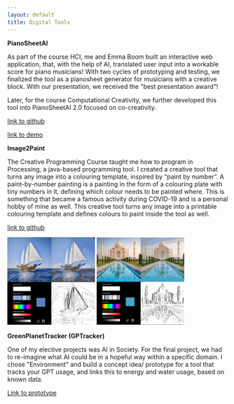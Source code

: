 ```yaml
---
layout: default
title: Digital Tools
---
```


**PianoSheetAI**

As part of the course HCI, me and Emma Boom built an interactive web application, that, with the help of AI, translated user input into a workable score for piano musicians! With two cycles of prototyping and testing, we finalized the tool as a pianosheet generator for musicians with a creative block. With our presentation, we received the "best presentation award"!


Later, for the course Computational Creativity, we further developed this tool into PianoSheetAI 2.0 focused on co-creativity. 


[link to github](https://github.com/Linthevanrooij/PianoSheetAI)

[link to demo](https://youtu.be/e-GNHiEiJg8)

**Image2Paint**

The Creative Programming Course taught me how to program in Processing, a java-based programming tool. I created a creative tool that turns any image into a colouring template, inspired by “paint by number”. A paint-by-number painting is a painting in the form of a colouring plate with tiny numbers in it, defining which colour needs to be painted where. This is something that became a famous activity during COVID-19 and is a personal hobby of mine as well. This creative tool turns any image into a printable colouring template and defines colours to paint inside the tool as well. 


[link to github](https://github.com/Linthevanrooij/Image2paint)

<img src="images/CP_2.png" width="200" height="200" alt="sailboat">
<img src="images/CP_3.png" width="200" height="200" alt="TajMahal">

**GreenPlanetTracker (GPTracker)**

One of my elective projects was AI in Society. For the final project, we had to re-imagine what AI could be in a hopeful way within a specific domain. I chose "Environment" and build a concept idea/ prototype for a tool that tracks your GPT usage, and links this to energy and water usage, based on known data. 

[Link to prototype](docs/GreenPlanetTracker.pdf)






